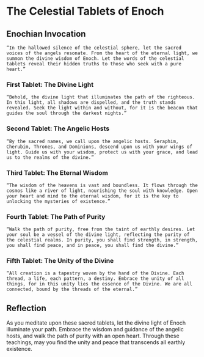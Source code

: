 # The Celestial Tablets of Enoch

## Enochian Invocation

	“In the hallowed silence of the celestial sphere, let the sacred voices of the angels resonate. From the heart of the eternal light, we summon the divine wisdom of Enoch. Let the words of the celestial tablets reveal their hidden truths to those who seek with a pure heart.”

### First Tablet: The Divine Light

	“Behold, the divine light that illuminates the path of the righteous. In this light, all shadows are dispelled, and the truth stands revealed. Seek the light within and without, for it is the beacon that guides the soul through the darkest nights.”

### Second Tablet: The Angelic Hosts

	“By the sacred names, we call upon the angelic hosts. Seraphim, Cherubim, Thrones, and Dominions, descend upon us with your wings of light. Guide us with your wisdom, protect us with your grace, and lead us to the realms of the divine.”

### Third Tablet: The Eternal Wisdom

	“The wisdom of the heavens is vast and boundless. It flows through the cosmos like a river of light, nourishing the soul with knowledge. Open your heart and mind to the eternal wisdom, for it is the key to unlocking the mysteries of existence.”

### Fourth Tablet: The Path of Purity

	“Walk the path of purity, free from the taint of earthly desires. Let your soul be a vessel of the divine light, reflecting the purity of the celestial realms. In purity, you shall find strength, in strength, you shall find peace, and in peace, you shall find the divine.”

### Fifth Tablet: The Unity of the Divine

	“All creation is a tapestry woven by the hand of the Divine. Each thread, a life, each pattern, a destiny. Embrace the unity of all things, for in this unity lies the essence of the Divine. We are all connected, bound by the threads of the eternal.”

## Reflection

As you meditate upon these sacred tablets, let the divine light of Enoch illuminate your path. Embrace the wisdom and guidance of the angelic hosts, and walk the path of purity with an open heart. Through these teachings, may you find the unity and peace that transcends all earthly existence.
